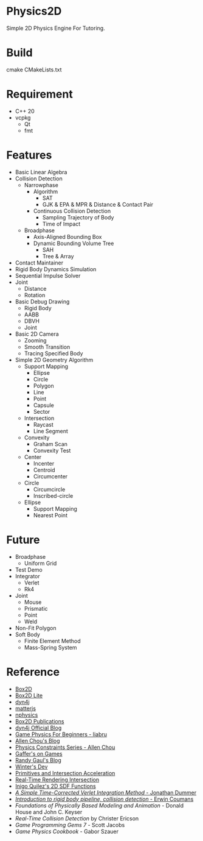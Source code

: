 # Physics2D
Simple 2D Physics Engine For Tutoring.
# Build
cmake CMakeLists.txt
# Requirement
- C++ 20
- vcpkg
  - Qt
  - fmt

# Features
- Basic Linear Algebra
- Collision Detection
  - Narrowphase
    - Algorithm
      - SAT
      - GJK & EPA & MPR & Distance & Contact Pair
    - Continuous Collision Detection
      - Sampling Trajectory of Body
      - Time of Impact
  - Broadphase
    - Axis-Aligned Bounding Box
    - Dynamic Bounding Volume Tree
      - SAH
      - Tree & Array
- Contact Maintainer
- Rigid Body Dynamics Simulation
- Sequential Impulse Solver
- Joint
  - Distance
  - Rotation
- Basic Debug Drawing
  - Rigid Body
  - AABB
  - DBVH
  - Joint
- Basic 2D Camera
  - Zooming
  - Smooth Transition
  - Tracing Specified Body
- Simple 2D Geometry Algorithm
  - Support Mapping
      - Ellipse
      - Circle
      - Polygon
      - Line
      - Point
      - Capsule
      - Sector
  - Intersection
    - Raycast
    - Line Segment
  - Convexity
    - Graham Scan
    - Convexity Test
  - Center
    - Incenter
    - Centroid
    - Circumcenter
  - Circle
    - Circumcircle
    - Inscribed-circle
  - Ellipse
    - Support Mapping
    - Nearest Point

# Future
- Broadphase
  - Uniform Grid
- Test Demo
- Integrator
  - Verlet
  - Rk4
- Joint
  - Mouse
  - Prismatic
  - Point
  - Weld
- Non-Fit Polygon
- Soft Body
  - Finite Element Method
  - Mass-Spring System

# Reference
- [Box2D](https://github.com/erincatto/box2d)
- [Box2D Lite](https://github.com/erincatto/box2d-lite)
- [dyn4j](https://github.com/dyn4j/dyn4j)
- [matterjs](https://github.com/liabru/matter-js)
- [nphysics](https://github.com/dimforge/nphysics)
- [Box2D Publications](https://box2d.org/publications/)
- [dyn4j Official Blog](https://dyn4j.org/blog/)
- [Game Physics For Beginners - liabru](https://brm.io/game-physics-for-beginners/)
- [Allen Chou's Blog](http://allenchou.net/game-physics-series/)
- [Physics Constraints Series - Allen Chou](https://www.youtube.com/c/MingLunChou/videos)
- [Gaffer's on Games](https://gafferongames.com/#posts)
- [Randy Gaul's Blog](http://www.randygaul.net/)
- [Winter's Dev](https://blog.winter.dev/)
- [Primitives and Intersection Acceleration](https://www.pbr-book.org/3ed-2018/Primitives_and_Intersection_Acceleration/Bounding_Volume_Hierarchies)
- [Real-Time Rendering Intersection](http://www.realtimerendering.com/intersections.html)
- [Inigo Quilez's 2D SDF Functions](https://www.iquilezles.org/www/articles/distfunctions2d/distfunctions2d.htm)
- [*A Simple Time-Corrected Verlet Integration Method* - Jonathan Dummer](https://archive.gamedev.net/archive/reference/programming/features/verlet/)
- [*Introduction to rigid body pipeline, collision detection* - Erwin Coumans](https://docs.google.com/presentation/d/1wGUJ4neOhw5i4pQRfSGtZPE3CIm7MfmqfTp5aJKuFYM/edit#slide=id.g644a5aa5f_1_116)
- *Foundations of Physically Based Modeling and Animation* - Donald House and John C. Keyser
- *Real-Time Collision Detection* by Christer Ericson
- *Game Programming Gems 7* - Scott Jacobs
- *Game Physics Cookbook* - Gabor Szauer
